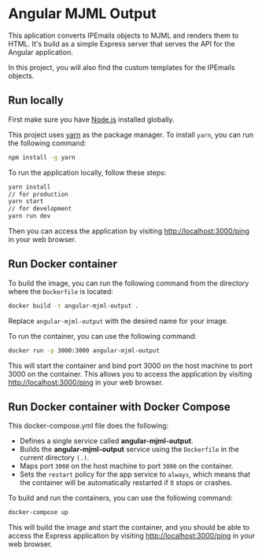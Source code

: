 # Angular MJML Output

This aplication converts IPEmails objects to MJML and renders them to HTML. It's build as a simple Express server that serves the API for the Angular application.

In this project, you will also find the custom templates for the IPEmails objects.

## Run locally

First make sure you have [Node.js](https://nodejs.org/en/) installed globally.

This project uses [yarn](https://yarnpkg.com/en/) as the package manager. To install `yarn`, you can run the following command:

```bash
npm install -g yarn
```

To run the application locally, follow these steps:

```bash
yarn install
// for production
yarn start
// for development
yarn run dev
```

Then you can access the application by visiting <http://localhost:3000/ping> in your web browser.

## Run Docker container

To build the image, you can run the following command from the directory where the `Dockerfile` is located:

```bash
docker build -t angular-mjml-output .
```

Replace `angular-mjml-output` with the desired name for your image.

To run the container, you can use the following command:

```bash
docker run -p 3000:3000 angular-mjml-output
```

This will start the container and bind port 3000 on the host machine to port 3000 on the container. This allows you to access the application by visiting <http://localhost:3000/ping> in your web browser.

## Run Docker container with Docker Compose

This docker-compose.yml file does the following:

* Defines a single service called **angular-mjml-output**.
* Builds the **angular-mjml-output** service using the `Dockerfile` in the current directory `(.)`.
* Maps port `3000` on the host machine to port `3000` on the container.
* Sets the `restart` policy for the app service to `always`, which means that the container will be automatically restarted if it stops or crashes.

To build and run the containers, you can use the following command:

```bash
docker-compose up
```

This will build the image and start the container, and you should be able to access the Express application by visiting <http://localhost:3000/ping> in your web browser.